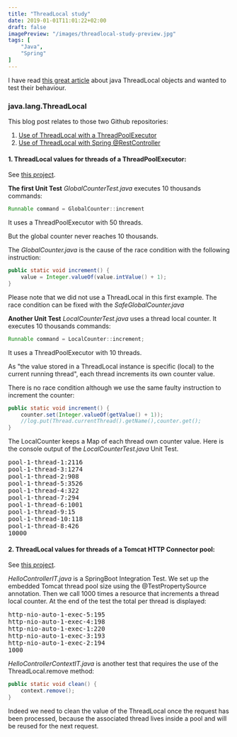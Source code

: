 ```yaml
---
title: "ThreadLocal study"
date: 2019-01-01T11:01:22+02:00
draft: false
imagePreview: "/images/threadlocal-study-preview.jpg"
tags: [
    "Java",
    "Spring"
]
---
```


I have read [this great article](https://dzone.com/articles/painless-introduction-javas-threadlocal-storage) about java ThreadLocal objects and wanted to test their behaviour.

<!--more-->

### java.lang.ThreadLocal

This blog post relates to those two Github repositories:
1. [Use of ThreadLocal with a ThreadPoolExecutor](https://github.com/avergnaud/threadlocal-executor)
2. [Use of ThreadLocal with Spring @RestController](https://github.com/avergnaud/threadlocal-restcontroller)

#### 1. ThreadLocal values for threads of a ThreadPoolExecutor:

See [this project](https://github.com/avergnaud/threadlocal-executor). 

**The first Unit Test** *GlobalCounterTest.java* executes 10 thousands commands:
```java
Runnable command = GlobalCounter::increment
```
It uses a ThreadPoolExecutor with 50 threads.

But the global counter never reaches 10 thousands.

The *GlobalCounter.java* is the cause of the race condition with the following instruction:
```java
public static void increment() {
    value = Integer.valueOf(value.intValue() + 1);
}
```
Please note that we did not use a ThreadLocal in this first example. The race condition can be fixed with the *SafeGlobalCounter.java*

**Another Unit Test** *LocalCounterTest.java* uses a thread local counter. It executes 10 thousands commands:
```java
Runnable command = LocalCounter::increment;
```
It uses a ThreadPoolExecutor with 10 threads. 

As "the value stored in a ThreadLocal instance is specific (local) to the current running thread", each thread increments its own counter value.

There is no race condition although we use the same faulty instruction to increment the counter:
```java
public static void increment() {
    counter.set(Integer.valueOf(getValue() + 1));
    //log.put(Thread.currentThread().getName(),counter.get();
}
```
The LocalCounter keeps a Map of each thread own counter value. Here is the console output of the *LocalCounterTest.java* Unit Test.

<pre>
pool-1-thread-1:2116
pool-1-thread-3:1274
pool-1-thread-2:908
pool-1-thread-5:3526
pool-1-thread-4:322
pool-1-thread-7:294
pool-1-thread-6:1001
pool-1-thread-9:15
pool-1-thread-10:118
pool-1-thread-8:426
10000
</pre>

#### 2. ThreadLocal values for threads of a Tomcat HTTP Connector pool:

See [this project](https://github.com/avergnaud/threadlocal-restcontroller).

*HelloControllerIT.java* is a SpringBoot Integration Test. We set up the embedded Tomcat thread pool size using the @TestPropertySource annotation. Then we call 1000 times a resource that increments a thread local counter. At the end of the test the total per thread is displayed:
<pre>
http-nio-auto-1-exec-5:195
http-nio-auto-1-exec-4:198
http-nio-auto-1-exec-1:220
http-nio-auto-1-exec-3:193
http-nio-auto-1-exec-2:194
1000
</pre>

*HelloControllerContextIT.java* is another test that requires the use of the ThreadLocal.remove method:
```java
public static void clean() {
    context.remove();
}
```
Indeed we need to clean the value of the ThreadLocal once the request has been processed, because the associated thread lives inside a pool and will be reused for the next request.